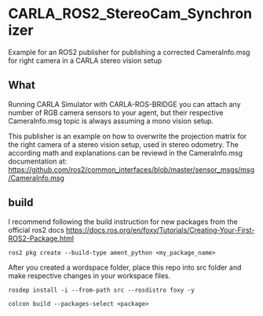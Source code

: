 # CARLA_ROS2_StereoCam_Synchronizer
Example for an ROS2 publisher for publishing a corrected CameraInfo.msg for right camera in a CARLA stereo vision setup

## What
Running CARLA Simulator with CARLA-ROS-BRIDGE you can attach any number of RGB camera sensors to your agent, 
but their respective CameraInfo.msg topic is always assuming a mono vision setup.

This publisher is an example on how to overwrite the projection matrix for the right camera of a stereo vision setup, used in stereo odometry.
The according math and explanations can be reviewd in the CameraInfo.msg documentation at:
https://github.com/ros2/common_interfaces/blob/master/sensor_msgs/msg/CameraInfo.msg 

## build
I recommend following the build instruction for new packages from the official ros2 docs https://docs.ros.org/en/foxy/Tutorials/Creating-Your-First-ROS2-Package.html
```
ros2 pkg create --build-type ament_python <my_package_name>
```

After you created a wordspace folder, place this repo into src folder and make respective changes in your workspace files. 
```
rosdep install -i --from-path src --rosdistro foxy -y

colcon build --packages-select <package>
```
